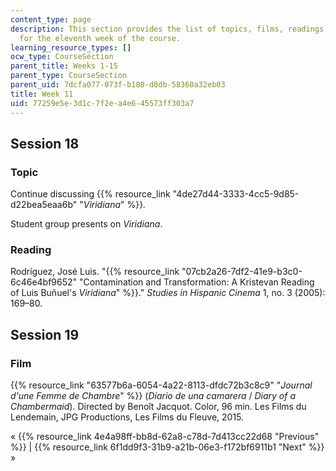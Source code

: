 ```yaml
---
content_type: page
description: This section provides the list of topics, films, readings, and assignments
  for the eleventh week of the course.
learning_resource_types: []
ocw_type: CourseSection
parent_title: Weeks 1-15
parent_type: CourseSection
parent_uid: 7dcfa077-073f-b180-d8db-58360a32eb03
title: Week 11
uid: 77259e5e-3d1c-7f2e-a4e6-45573ff303a7
---
```


Session 18
----------

### Topic

Continue discussing {{% resource_link "4de27d44-3333-4cc5-9d85-d22bea5eaa6b" "_Viridiana_" %}}_._ 

Student group presents on _Viridiana_.

### Reading

Rodríguez, José Luis. "{{% resource_link "07cb2a26-7df2-41e9-b3c0-6c46e4bf9652" "Contamination and Transformation: A Kristevan Reading of Luis Buñuel's _Viridiana_" %}}." _Studies in Hispanic Cinema_ 1, no. 3 (2005): 169–80.

Session 19
----------

### Film

{{% resource_link "63577b6a-6054-4a22-8113-dfdc72b3c8c9" "_Journal d'une Femme de Chambre_" %}} (_Diario de una camarera_ / _Diary of a Chambermaid_). Directed by Benoît Jacquot. Color, 96 min. Les Films du Lendemain, JPG Productions, Les Films du Fleuve, 2015.

« {{% resource_link 4e4a98ff-bb8d-62a8-c78d-7d413cc22d68 "Previous" %}} | {{% resource_link 6f1dd9f3-31b9-a21b-06e3-f172bf6911b1 "Next" %}} »